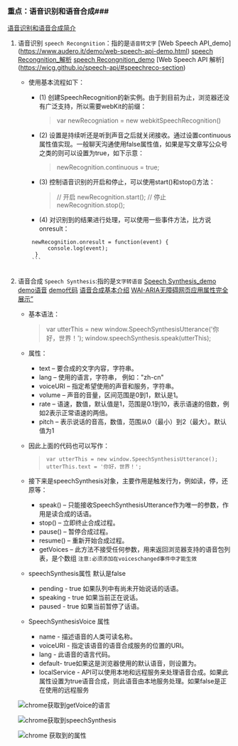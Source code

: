 ### 重点：语音识别和语音合成###
 [语音识别和语音合成简介](https://www.zhangxinxu.com/wordpress/2017/01/html5-speech-recognition-synthesis-api/)

 1. 语音识别 `speech Recongnition`：指的是`语音转文字`
    [Web Speech API_demo] (https://www.audero.it/demo/web-speech-api-demo.html)
    [speech Recongnition_解析](https://xiaotianxia.github.io/blog/vuepress/js/speech_in_js_recognition.html)
    [speech Recongnition_demo](https://github.com/mdn/web-speech-api/tree/master/)
    [Web Speech API 解析] (https://wicg.github.io/speech-api/#speechreco-section)
     - 使用基本流程如下：
         - (1) 创建SpeechRecognition的新实例。由于到目前为止，浏览器还没有广泛支持，所以需要webKit的前缀：
              > var newRecogniation = new webkitSpeechRecognition()

         - (2) 设置是持续听还是听到声音之后就关闭接收。通过设置continuous属性值实现。一般聊天沟通使用false属性值，如果是写文章写公众号之类的则可以设置为true，如下示意：
             > newRecognition.continuous = true;

         - (3) 控制语音识别的开启和停止，可以使用start()和stop()方法：
             > // 开启  newRecognition.start();
               // 停止  newRecognition.stop();
         - (4) 对识别到的结果进行处理，可以使用一些事件方法，比方说onresult：
          ```
           newRecognition.onresult = function(event) {
                console.log(event);
            }
           ```


 2. 语音合成 `Speech Synthesis`:指的是`文字转语音`
    [Speech Synthesis_demo](https://xiaotianxia.github.io/blog/vuepress/js/speech_in_js_synthesis.html)
    [demo语音](https://mdn.github.io/web-speech-api/speak-easy-synthesis/)
    [demo代码](https://github.com/mdn/web-speech-api)
    [语音合成基本介绍](https://blog.csdn.net/qq_40571631/article/details/89738575)
    [WAI-ARIA无障碍网页应用属性完全展示”](https://www.zhangxinxu.com/wordpress/2012/03/wai-aria-%E6%97%A0%E9%9A%9C%E7%A2%8D%E9%98%85%E8%AF%BB/)
     - 基本语法：
          > var utterThis = new window.SpeechSynthesisUtterance('你好，世界！');
            window.speechSynthesis.speak(utterThis);
     - 属性：
       - text – 要合成的文字内容，字符串。
       - lang – 使用的语言，字符串， 例如："zh-cn"
       - voiceURI – 指定希望使用的声音和服务，字符串。
       - volume – 声音的音量，区间范围是0到1，默认是1。
       - rate – 语速，数值，默认值是1，范围是0.1到10，表示语速的倍数，例如2表示正常语速的两倍。
       - pitch – 表示说话的音高，数值，范围从0（最小）到2（最大）。默认值为1

     - 因此上面的代码也可以写作：
         > `var utterThis = new window.SpeechSynthesisUtterance();
           utterThis.text = '你好，世界！';`

     - 接下来是speechSynthesis对象，主要作用是触发行为，例如读，停，还原等：
       - speak() – 只能接收SpeechSynthesisUtterance作为唯一的参数，作用是读合成的话语。
       - stop() – 立即终止合成过程。
       - pause() – 暂停合成过程。
       - resume() – 重新开始合成过程。
       - getVoices – 此方法不接受任何参数，用来返回浏览器支持的语音包列表，是个数组 `注意:必须添加在voiceschanged事件中才能生效`

     - speechSynthesis属性 默认是false
        - pending - true 如果队列中有尚未开始说话的话语。
        - speaking -  true 如果当前正在说话。
        - paused -  true 如果当前暂停了话语。

     - SpeechSynthesisVoice 属性
        - name - 描述语音的人类可读名称。
        - voiceURI - 指定该语音的语音合成服务的位置的URI。
        - lang - 此语音的语言代码。
        - default- true如果这是浏览器使用的默认语音，则设置为。
        - localService - API可以使用本地和远程服务来处理语音合成。如果此属性设置为true语音合成，则此语音由本地服务处理。如果false是正在使用的远程服务

    ![chrome获取到getVoice的语言](/api/file/getImage?fileId=6073f21a09eb7d0509005a60)

    ![chrome获取到speechSynthesis](/api/file/getImage?fileId=6073f26809eb7d0509005a61)

    ![chrome 获取到的属性](/api/file/getImage?fileId=6073f2a109eb7d0509005a62)